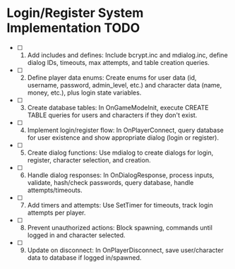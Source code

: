 # Login/Register System Implementation TODO

- [ ] 1. Add includes and defines: Include bcrypt.inc and mdialog.inc, define dialog IDs, timeouts, max attempts, and table creation queries.
- [ ] 2. Define player data enums: Create enums for user data (id, username, password, admin_level, etc.) and character data (name, money, etc.), plus login state variables.
- [ ] 3. Create database tables: In OnGameModeInit, execute CREATE TABLE queries for users and characters if they don't exist.
- [ ] 4. Implement login/register flow: In OnPlayerConnect, query database for user existence and show appropriate dialog (login or register).
- [ ] 5. Create dialog functions: Use mdialog to create dialogs for login, register, character selection, and creation.
- [ ] 6. Handle dialog responses: In OnDialogResponse, process inputs, validate, hash/check passwords, query database, handle attempts/timeouts.
- [ ] 7. Add timers and attempts: Use SetTimer for timeouts, track login attempts per player.
- [ ] 8. Prevent unauthorized actions: Block spawning, commands until logged in and character selected.
- [ ] 9. Update on disconnect: In OnPlayerDisconnect, save user/character data to database if logged in/spawned.
